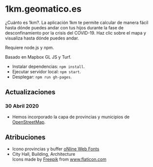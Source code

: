 # 1km.geomatico.es

¿Cuánto es 1km?. La aplicación 1km te permite calcular de manera fácil hasta dónde puedes andar con tus hijos durante la fase de desconfinamiento por la crisis del COVID-19. Haz clic sobre el mapa y visualiza hasta dónde puedes andar.

Requiere node.js y npm.

Basado en Mapbox GL JS y Turf.

* Instalar dependencias: `npm install`.
* Ejecutar servidor local: `npm start`.
* Desplegar: `npm run gh-pages`.

## Actualizaciones

### 30 Abril 2020

* Hemos incorporado la capa de provincias y municipios de [OpenStreetMap](https://www.openstreetmap.org/).

## Atribuciones

* Icono provincias y buffer <a href="http://www.onlinewebfonts.com">oNline Web Fonts</a>
* City Hall, Building, Architecture <div>Icons made by <a href="https://www.flaticon.com/authors/freepik" title="Freepik">Freepik</a> from <a href="https://www.flaticon.com/" title="Flaticon">www.flaticon.com</a></div>
